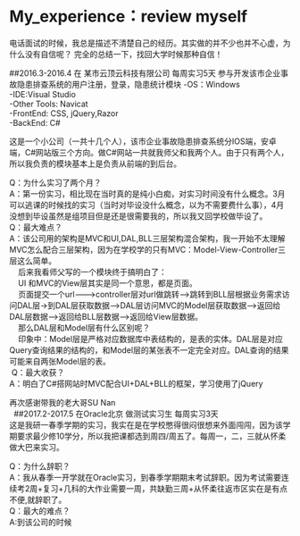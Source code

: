 # My_experience：review myself 

电话面试的时候，我总是描述不清楚自己的经历。其实做的并不少也并不心虚，为什么没有自信呢？ 
完全的总结一下，找回大学时候那种自信！


##2016.3-2016.4 在 某市云顶云科技有限公司 每周实习5天 参与开发该市企业事故隐患排查系统的用户注册，登录，隐患统计模块
-OS：Windows <br/>
-IDE:Visual Studio<br/>
-Other Tools: Navicat<br/>
-FrontEnd: CSS, jQuery,Razor<br/>
-BackEnd: C#<br/>

这是一个小公司（一共十几个人），该市企业事故隐患排查系统分IOS端，安卓端，C#网站版三个方向。做C#网站一共就我师父和我两个人。由于只有两个人，所以我负责的模块基本上是负责从前端的到后台。<br/>

  Q：为什么实习了两个月？ <br/>
  A：第一份实习，相比现在当时真的是纯小白痴，对实习时间没有什么概念。3月可以逃课的时候找的实习（当时对毕设没什么概念，以为不需要费什么事），4月没想到毕设虽然是组项目但是还是很需要我的，所以我又回学校做毕设了。<br/>
  Q：最大难点？<br/>
  A：该公司用的架构是MVC和UI,DAL,BLL三层架构混合架构，我一开始不太理解MVC怎么配合三层架构，因为在学校学的只有MVC：Model-View-Controller三层这么简单。<br/>
     后来我看师父写的一个模块终于搞明白了：<br/>
     UI 和MVC的View层其实是同一个意思，都是页面。<br/>
     页面提交一个url--->controller层对url做跳转-->跳转到BLL层根据业务需求访问DAL层->到DAL层获取数据-->DAL层访问MVC的Model层获取数据-->返回给DAL层数据-->返回给BLL层数据-->返回给View层数据。<br/>
     那么DAL层和Model层有什么区别呢？<br/>
     印象中：Model层是严格对应数据库中表结构的，是表的实体。DAL层是对应Query查询结果的结构的，和Model层的某张表不一定完全对应。DAL查询的结果可能来自两张Model层的表。<br/>
  Q：最大收获？<br/>
  A：明白了C#搭网站时MVC配合UI+DAL+BLL的框架，学习使用了jQuery<br/>
 
  再次感谢带我的老大哥SU Nan<br/>
  
##2017.2-2017.5 在Oracle北京 做测试实习生 每周实习3天<br/>
 这是我研一春季学期的实习，我实在是在学校憋得很闷很想来外面闯闯，因为该学期要求最少修10学分，所以我把课都选到周四/周五了。每周一，二，三就从怀柔做大巴来实习。<br/>
  
 Q：为什么辞职？<br/>
 A：我从春季一开学就在Oracle实习，到春季学期期末考试辞职。因为考试需要连续考2周+复习+几科的大作业需要一周，共缺勤三周+从怀柔往返市区实在是有点不便,就辞职了。<br/>
 Q：最大的难点？<br/>
 A:到该公司的时候<br/>
 
 
 
  
 
